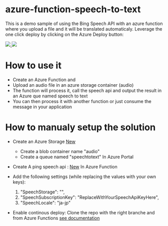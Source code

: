 ﻿# azure-function-speech-to-text
This is a demo sample of using the Bing Speech API with an azure function where you upload a file and it will be translated automaticaly.
Leverage the one click deploy by clicking on the Azure Deploy button:

<a href="https://portal.azure.com/#create/Microsoft.Template/uri/https%3A%2F%2Fraw.githubusercontent.com%2Fdacoppet%2Fazure-function-speech-to-text%2Fmaster%2Ffeature/continousdeploy%2Fazuredeploy.json" target="_blank">
    <img src="http://azuredeploy.net/deploybutton.png"/>
</a>
<a href="http://armviz.io/#/?load=https%3A%2F%2Fraw.githubusercontent.com%2Fdacoppet%2Fazure-function-speech-to-text%2Fmaster%2Ffeature/continousdeploy%2Fazuredeploy.json" target="_blank">
    <img src="http://armviz.io/visualizebutton.png"/>
</a>

# How to use it
- Create an Azure Function and 
- Upload an audio file in an azure storage container (audio)
- The function will process it, call the speech api and output the result in an Azure que named speech to text
- You can then process it with another function or just consume the message in your application

# How to manualy setup the solution
- Create an Azure Storage [New](https://ms.portal.azure.com/#create/Microsoft.StorageAccount-ARM)
	- Create a blob container name "audio"
	- Create a queue named "speechtotext"
In Azure Portal
- Create A ping speech api : [New](https://ms.portal.azure.com/#create/Microsoft.CognitiveServicesBingSpeech)
In Azure Function
- Add the following settings (while replacing the values with your own keys):
	1. "SpeechStorage": "",
    2. "SpeechSubscriptionKey": "ReplaceWithYourSpeechApiKeyHere",
    3. "SpeechLocale": "ja-jp"

- Enable continous deploy: Clone the repo with the right branche and from Azure Functions [see documentation](https://docs.microsoft.com/en-us/azure/azure-functions/functions-continuous-deployment)


